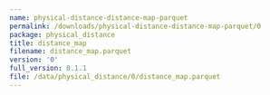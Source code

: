 ```yaml
---
name: physical-distance-distance-map-parquet
permalink: /downloads/physical-distance-distance-map-parquet/0
package: physical_distance
title: distance_map
filename: distance_map.parquet
version: '0'
full_version: 0.1.1
file: /data/physical_distance/0/distance_map.parquet
---
```

